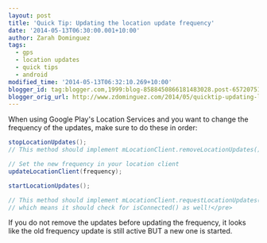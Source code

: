 ```yaml
---
layout: post
title: 'Quick Tip: Updating the location update frequency'
date: '2014-05-13T06:30:00.001+10:00'
author: Zarah Dominguez
tags:
  - gps
  - location updates
  - quick tips
  - android
modified_time: '2014-05-13T06:32:10.269+10:00'
blogger_id: tag:blogger.com,1999:blog-8588450866181483028.post-6572075150904575299
blogger_orig_url: http://www.zdominguez.com/2014/05/quicktip-updating-location-update.html
---
```


When using Google Play's Location Services and you want to change the frequency of the updates, make sure to do these in order:

```java
stopLocationUpdates();
// This method should implement mLocationClient.removeLocationUpdates()

// Set the new frequency in your location client
updateLocationClient(frequency);

startLocationUpdates();

// This method should implement mLocationClient.requestLocationUpdates()
// which means it should check for isConnected() as well!</pre>
```

If you do not remove the updates before updating the frequency, it looks like the old frequency update is still active BUT a new one is started.